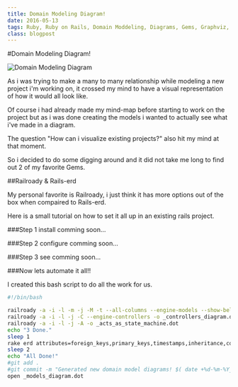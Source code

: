 ```yaml
---
title: Domain Modeling Diagram!
date: 2016-05-13
tags: Ruby, Ruby on Rails, Domain Moddeling, Diagrams, Gems, Graphviz, railroady, rails-erd
class: blogpost
---
```


#Domain Modeling Diagram!

![Domain Modeling Diagram](../images/domain-model-diagram.png "Domain Modeling Diagrams")

As i was trying to make a many to many relationship while modeling a new project i'm working on, it crossed my mind to have a visual representation of how it would all look like.

Of course i had already made my mind-map before starting to work on the project but as i was done creating the models i wanted to actually see what i've made in a diagram.

The question "How can i visualize existing projects?" also hit my mind at that moment.

So i decided to do some digging around and it did not take me long to find out 2 of my favorite Gems.

##Railroady & Rails-erd

My personal favorite is Railroady, i just think it has more options out of the box when compaired to Rails-erd.


Here is a small tutorial on how to set it all up in an existing rails project.

###Step 1
install
comming soon...


###Step 2
configure
comming soon...


###Step 3
see
comming soon...


###Now lets automate it all!!

I created this bash script to do all the work for us.

```bash
#!/bin/bash

railroady -a -i -l -m -j -M -t --all-columns --engine-models --show-belongs_to -o _models_diagram.dot
railroady -a -i -l -j -C --engine-controllers -o _controllers_diagram.dot
railroady -a -i -l -j -A -o _acts_as_state_machine.dot
echo "3 Done."
sleep 1
rake erd attributes=foreign_keys,primary_keys,timestamps,inheritance,content disconnected=true filename=_models_diagram2 filetype=dot indirect=true inheritance=true markup=true notation=bachman orientation=horizontal polymorphism=true sort=true
sleep 2
echo "All Done!"
#git add .
#git commit -m "Generated new domain model diagrams! $( date +%d-%m-%Y__%H:%M:%S )"
open _models_diagram.dot
```
